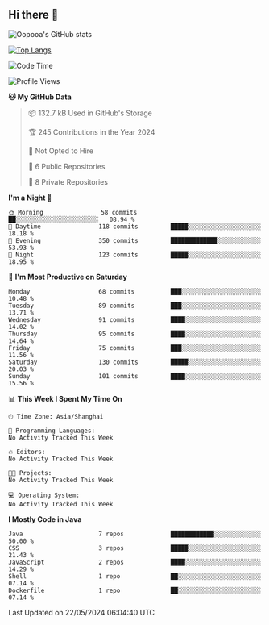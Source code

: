 ## Hi there 👋

![Oopooa's GitHub stats](https://github-readme-stats.vercel.app/api?username=oopooa&count_private=true&theme=buefy&show_icons=true)

[![Top Langs](https://github-readme-stats.vercel.app/api/top-langs/?username=oopooa&layout=compact)](https://github.com/oopooa/github-readme-stats)

<!--START_SECTION:waka-->
![Code Time](http://img.shields.io/badge/Code%20Time-0%20secs-blue)

![Profile Views](http://img.shields.io/badge/Profile%20Views-92-blue)

**🐱 My GitHub Data** 

> 📦 132.7 kB Used in GitHub's Storage 
 > 
> 🏆 245 Contributions in the Year 2024
 > 
> 🚫 Not Opted to Hire
 > 
> 📜 6 Public Repositories 
 > 
> 🔑 8 Private Repositories 
 > 
**I'm a Night 🦉** 

```text
🌞 Morning                58 commits          ██░░░░░░░░░░░░░░░░░░░░░░░   08.94 % 
🌆 Daytime                118 commits         █████░░░░░░░░░░░░░░░░░░░░   18.18 % 
🌃 Evening                350 commits         █████████████░░░░░░░░░░░░   53.93 % 
🌙 Night                  123 commits         █████░░░░░░░░░░░░░░░░░░░░   18.95 % 
```
📅 **I'm Most Productive on Saturday** 

```text
Monday                   68 commits          ███░░░░░░░░░░░░░░░░░░░░░░   10.48 % 
Tuesday                  89 commits          ███░░░░░░░░░░░░░░░░░░░░░░   13.71 % 
Wednesday                91 commits          ████░░░░░░░░░░░░░░░░░░░░░   14.02 % 
Thursday                 95 commits          ████░░░░░░░░░░░░░░░░░░░░░   14.64 % 
Friday                   75 commits          ███░░░░░░░░░░░░░░░░░░░░░░   11.56 % 
Saturday                 130 commits         █████░░░░░░░░░░░░░░░░░░░░   20.03 % 
Sunday                   101 commits         ████░░░░░░░░░░░░░░░░░░░░░   15.56 % 
```


📊 **This Week I Spent My Time On** 

```text
🕑︎ Time Zone: Asia/Shanghai

💬 Programming Languages: 
No Activity Tracked This Week

🔥 Editors: 
No Activity Tracked This Week

🐱‍💻 Projects: 
No Activity Tracked This Week

💻 Operating System: 
No Activity Tracked This Week
```

**I Mostly Code in Java** 

```text
Java                     7 repos             ████████████░░░░░░░░░░░░░   50.00 % 
CSS                      3 repos             █████░░░░░░░░░░░░░░░░░░░░   21.43 % 
JavaScript               2 repos             ████░░░░░░░░░░░░░░░░░░░░░   14.29 % 
Shell                    1 repo              ██░░░░░░░░░░░░░░░░░░░░░░░   07.14 % 
Dockerfile               1 repo              ██░░░░░░░░░░░░░░░░░░░░░░░   07.14 % 
```




 Last Updated on 22/05/2024 06:04:40 UTC
<!--END_SECTION:waka-->

<!--
**oopooa/oopooa** is a ✨ _special_ ✨ repository because its `README.md` (this file) appears on your GitHub profile.

Here are some ideas to get you started:

- 🔭 I’m currently working on ...
- 🌱 I’m currently learning ...
- 👯 I’m looking to collaborate on ...
- 🤔 I’m looking for help with ...
- 💬 Ask me about ...
- 📫 How to reach me: ...
- 😄 Pronouns: ...
- ⚡ Fun fact: ...
-->
